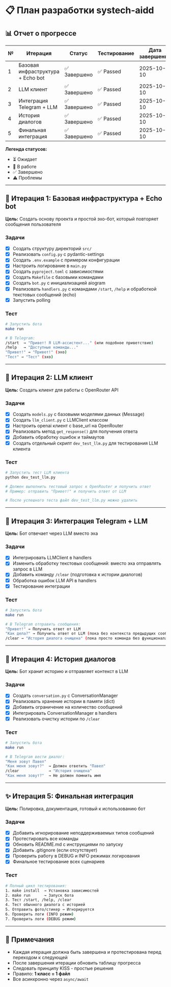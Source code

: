 # 📋 План разработки systech-aidd

## 📊 Отчет о прогрессе

| № | Итерация | Статус | Тестирование | Дата завершения |
|---|----------|--------|--------------|-----------------|
| 1 | Базовая инфраструктура + Echo bot | ✅ Завершено | ✅ Passed | 2025-10-10 |
| 2 | LLM клиент | ✅ Завершено | ✅ Passed | 2025-10-10 |
| 3 | Интеграция Telegram + LLM | ✅ Завершено | ✅ Passed | 2025-10-10 |
| 4 | История диалогов | ✅ Завершено | ✅ Passed | 2025-10-10 |
| 5 | Финальная интеграция | ✅ Завершено | ✅ Passed | 2025-10-10 |

**Легенда статусов:**
- ⏳ Ожидает
- 🔄 В работе
- ✅ Завершено
- ⚠️ Проблемы

---

## 🚀 Итерация 1: Базовая инфраструктура + Echo bot

**Цель:** Создать основу проекта и простой эхо-бот, который повторяет сообщения пользователя

### Задачи
- [x] Создать структуру директорий `src/`
- [x] Реализовать `config.py` с pydantic-settings
- [x] Создать `.env.example` с примером конфигурации
- [x] Настроить логирование в `main.py`
- [x] Создать `pyproject.toml` с зависимостями
- [x] Создать `Makefile` с базовыми командами
- [x] Создать `bot.py` с инициализацией aiogram
- [x] Реализовать `handlers.py` с командами `/start`, `/help` и обработкой текстовых сообщений (echo)
- [x] Запустить polling

### Тест
```bash
# Запустить бота
make run

# В Telegram:
/start  → "Привет! Я LLM-ассистент..." (или подобное приветствие)
/help   → "Доступные команды..."
"Привет!" → "Привет!" (эхо)
"Тест" → "Тест" (эхо)
```

---

## 🧠 Итерация 2: LLM клиент

**Цель:** Создать клиент для работы с OpenRouter API

### Задачи
- [x] Создать `models.py` с базовыми моделями данных (Message)
- [x] Создать `llm_client.py` с LLMClient классом
- [x] Настроить openai клиент с base_url на OpenRouter
- [x] Реализовать метод `get_response()` для получения ответа
- [x] Добавить обработку ошибок и таймаутов
- [x] Создать отдельный скрипт `dev_test_llm.py` для тестирования LLM клиента

### Тест
```bash
# Запустить тест LLM клиента
python dev_test_llm.py

# Должен выполнить тестовый запрос к OpenRouter и получить ответ
# Пример: отправить "Привет!" и получить ответ от LLM

# После успешного теста файл dev_test_llm.py можно удалить
```

---

## 🔗 Итерация 3: Интеграция Telegram + LLM

**Цель:** Бот отвечает через LLM вместо эха

### Задачи
- [x] Интегрировать LLMClient в handlers
- [x] Изменить обработку текстовых сообщений: вместо эха отправлять запрос в LLM
- [x] Добавить команду `/clear` (подготовка к истории диалогов)
- [x] Обработка ошибок LLM API в handlers
- [x] Тестирование интеграции

### Тест
```bash
# Запустить бота
make run

# В Telegram отправить сообщения:
"Привет!" → Получить ответ от LLM
"Как дела?" → Получить ответ от LLM (пока без контекста предыдущих сообщений)
/clear → "История диалога очищена" (пока просто команда без функционала)
```

---

## 💬 Итерация 4: История диалогов

**Цель:** Бот хранит историю и отправляет контекст в LLM

### Задачи
- [x] Создать `conversation.py` с ConversationManager
- [x] Реализовать хранение истории в памяти (dict)
- [x] Добавить ограничение на количество сообщений
- [x] Интегрировать ConversationManager в handlers
- [x] Реализовать очистку истории по `/clear`

### Тест
```bash
# Запустить бота
make run

# В Telegram вести диалог:
"Меня зовут Павел"
"Как меня зовут?"  → Должен ответить "Павел"
/clear             → "История очищена"
"Как меня зовут?"  → Не должен помнить имя
```

---

## ✨ Итерация 5: Финальная интеграция

**Цель:** Полировка, документация, готовый к использованию бот

### Задачи
- [x] Добавить игнорирование неподдерживаемых типов сообщений
- [x] Протестировать все команды
- [x] Обновить README.md с инструкциями по запуску
- [x] Добавить .gitignore (если отсутствует)
- [x] Проверить работу в DEBUG и INFO режимах логирования
- [x] Финальное тестирование всех сценариев

### Тест
```bash
# Полный цикл тестирования:
1. make install  → Установка зависимостей
2. make run      → Запуск бота
3. Тест /start, /help, /clear
4. Тест обычного диалога с историей
5. Отправить фото/стикер → Игнорируется
6. Проверить логи (INFO режим)
7. Проверить логи (DEBUG режим)
```

---

## 📝 Примечания

- Каждая итерация должна быть завершена и протестирована перед переходом к следующей
- После завершения итерации обновить таблицу прогресса
- Следовать принципу KISS - простые решения
- Правило: **1 класс = 1 файл**
- Все асинхронно через `async/await`


